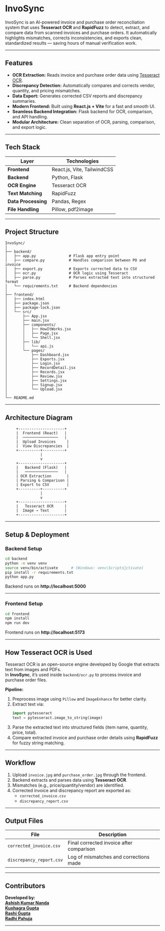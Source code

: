 # InvoSync

InvoSync is an AI-powered invoice and purchase order reconciliation system that uses **Tesseract OCR** and **RapidFuzz** to detect, extract, and compare data from scanned invoices and purchase orders. It automatically highlights mismatches, corrects inconsistencies, and exports clean, standardized results — saving hours of manual verification work.

---

## Features

- **OCR Extraction:** Reads invoice and purchase order data using [Tesseract OCR](https://github.com/tesseract-ocr/tesseract).  
- **Discrepancy Detection:** Automatically compares and corrects vendor, quantity, and pricing mismatches.  
- **Data Export:** Generates corrected CSV reports and discrepancy summaries.  
- **Modern Frontend:** Built using **React.js + Vite** for a fast and smooth UI.  
- **Seamless Backend Integration:** Flask backend for OCR, comparison, and API handling.  
- **Modular Architecture:** Clean separation of OCR, parsing, comparison, and export logic.  

---

## Tech Stack

| Layer | Technologies |
|-------|---------------|
| **Frontend** | React.js, Vite, TailwindCSS |
| **Backend** | Python, Flask |
| **OCR Engine** | Tesseract OCR |
| **Text Matching** | RapidFuzz |
| **Data Processing** | Pandas, Regex |
| **File Handling** | Pillow, pdf2image |

---

## Project Structure

```
InvoSync/
│
├── backend/
│   ├── app.py               # Flask app entry point
│   ├── compare.py           # Handles comparison between PO and invoice
│   ├── export.py            # Exports corrected data to CSV
│   ├── ocr.py               # OCR logic using Tesseract
│   ├── parse.py             # Parses extracted text into structured format
│   └── requirements.txt     # Backend dependencies
│
├── frontend/
│   ├── index.html
│   ├── package.json
│   ├── package-lock.json
│   └── src/
│       ├── App.jsx
│       ├── main.jsx
│       ├── components/
│       │   ├── HowItWorks.jsx
│       │   ├── Page.jsx
│       │   └── Shell.jsx
│       ├── lib/
│       │   └── api.js
│       └── pages/
│           ├── Dashboard.jsx
│           ├── Exports.jsx
│           ├── Login.jsx
│           ├── RecordDetail.jsx
│           ├── Records.jsx
│           ├── Review.jsx
│           ├── Settings.jsx
│           ├── Signup.jsx
│           └── Upload.jsx
│
└── README.md
```

---

## Architecture Diagram

```
     +---------------------+
     |  Frontend (React)   |
     |  ────────────────   |
     |  Upload Invoices     |
     |  View Discrepancies  |
     +----------+----------+
                |
                v
     +---------------------+
     |   Backend (Flask)   |
     |   ───────────────   |
     | OCR Extraction       |
     | Parsing & Comparison |
     | Export to CSV        |
     +----------+----------+
                |
                v
     +---------------------+
     |   Tesseract OCR     |
     |  Image → Text       |
     +---------------------+
```

---

## Setup & Deployment

### Backend Setup

```bash
cd backend
python -m venv venv
source venv/bin/activate      # (Windows: venv\Scriptsctivate)
pip install -r requirements.txt
python app.py
```

Backend runs on **http://localhost:5000**

---

### Frontend Setup

```bash
cd frontend
npm install
npm run dev
```

Frontend runs on **http://localhost:5173**

---

## How Tesseract OCR is Used

Tesseract OCR is an open-source engine developed by Google that extracts text from images and PDFs.  
In **InvoSync**, it’s used inside `backend/ocr.py` to process invoice and purchase order files.

**Pipeline:**
1. Preprocess image using `Pillow` and `ImageEnhance` for better clarity.  
2. Extract text via:
   ```python
   import pytesseract
   text = pytesseract.image_to_string(image)
   ```
3. Parse the extracted text into structured fields (item name, quantity, price, total).  
4. Compare extracted invoice and purchase order details using **RapidFuzz** for fuzzy string matching.

---

## Workflow

1. Upload `invoice.jpg` and `purchase_order.jpg` through the frontend.  
2. Backend extracts and parses data using **Tesseract OCR**.  
3. Mismatches (e.g., price/quantity/vendor) are identified.  
4. Corrected invoice and discrepancy report are exported as:
   - `corrected_invoice.csv`
   - `discrepancy_report.csv`

---

## Output Files

| File | Description |
|------|--------------|
| `corrected_invoice.csv` | Final corrected invoice after comparison |
| `discrepancy_report.csv` | Log of mismatches and corrections made |

---

## Contributors

**Developed by:**  
[**Ashish Kumar Nanda**](https://github.com/ashishnanda19)<br>
[**Kushagra Gupta**](https://github.com/kushagragupta04)<br>
[**Rashi Gupta**](https://github.com/Rashi228)<br>
[**Radhi Pahuja**](https://github.com/ridz3)
  
 

---
